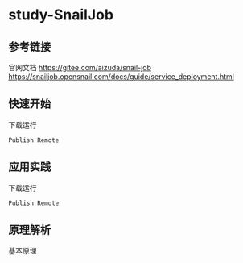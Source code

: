 # study-SnailJob


## 参考链接

官网文档
https://gitee.com/aizuda/snail-job
https://snailjob.opensnail.com/docs/guide/service_deployment.html

## 快速开始

下载运行

```
Publish Remote

```

## 应用实践

下载运行

```
Publish Remote

```

## 原理解析

基本原理